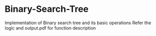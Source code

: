 # Binary-Search-Tree
Implementation of Binary search tree and its basic operations
Refer the logic and output.pdf for function description
